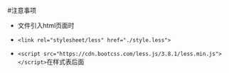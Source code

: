 #注意事项
- 文件引入html页面时
* `<link rel="stylesheet/less" href="./style.less">`   <!--这里是rel="stylesheet/less"-->

* `<script src="https://cdn.bootcss.com/less.js/3.8.1/less.min.js"></script>`在样式表后面
